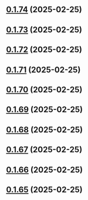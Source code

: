 ## [0.1.74](https://github.com/binary-braids/terraform-oracle/compare/v0.1.73...v0.1.74) (2025-02-25)



## [0.1.73](https://github.com/binary-braids/terraform-oracle/compare/v0.1.72...v0.1.73) (2025-02-25)



## [0.1.72](https://github.com/binary-braids/terraform-oracle/compare/v0.1.71...v0.1.72) (2025-02-25)



## [0.1.71](https://github.com/binary-braids/terraform-oracle/compare/v0.1.70...v0.1.71) (2025-02-25)



## [0.1.70](https://github.com/binary-braids/terraform-oracle/compare/v0.1.69...v0.1.70) (2025-02-25)



## [0.1.69](https://github.com/binary-braids/terraform-oracle/compare/v0.1.68...v0.1.69) (2025-02-25)



## [0.1.68](https://github.com/binary-braids/terraform-oracle/compare/v0.1.67...v0.1.68) (2025-02-25)



## [0.1.67](https://github.com/binary-braids/terraform-oracle/compare/v0.1.66...v0.1.67) (2025-02-25)



## [0.1.66](https://github.com/binary-braids/terraform-oracle/compare/v0.1.65...v0.1.66) (2025-02-25)



## [0.1.65](https://github.com/binary-braids/terraform-oracle/compare/v0.1.64...v0.1.65) (2025-02-25)



